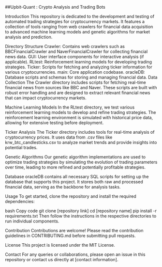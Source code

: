 ##Upbit-Quant : Crypto Analysis and Trading Bots


Introduction
This repository is dedicated to the development and testing of automated trading strategies for cryptocurrency markets. It features a collection of tools ranging from web crawlers for financial data acquisition to advanced machine learning models and genetic algorithms for market analysis and prediction.

Directory Structure
Crawler: Contains web crawlers such as BBCFinancialCrawler and NaverFinancialCrawler for collecting financial news data.
GUI: User interface components for interactive analysis (if applicable).
RLtest: Reinforcement learning models for developing trading strategies.
Ticker: Scripts for fetching and analyzing ticker information for various cryptocurrencies.
main: Core application codebase.
oracleDB: Database scripts and schemas for storing and managing financial data.
Data Collection
The Crawler directory includes scripts for fetching real-time financial news from sources like BBC and Naver. These scripts are built with robust error handling and are designed to extract relevant financial news that can impact cryptocurrency markets.

Machine Learning Models
In the RLtest directory, we test various reinforcement learning models to develop and refine trading strategies. The reinforcement learning environment is simulated with historical price data, allowing for extensive testing before deployment.

Ticker Analysis
The Ticker directory includes tools for real-time analysis of cryptocurrency prices. It uses data from .csv files like krw_btc_candlesticks.csv to analyze market trends and provide insights into potential trades.

Genetic Algorithms
Our genetic algorithm implementations are used to optimize trading strategies by simulating the evolution of trading parameters over time, leading to more refined and potentially profitable strategies.

Database
oracleDB contains all necessary SQL scripts for setting up the database that supports this project. It stores both raw and processed financial data, serving as the backbone for analysis tasks.

Usage
To get started, clone the repository and install the required dependencies:

bash
Copy code
git clone [repository link]
cd [repository name]
pip install -r requirements.txt
Then follow the instructions in the respective directories to run individual components.

Contribution
Contributions are welcome! Please read the contribution guidelines in CONTRIBUTING.md before submitting pull requests.

License
This project is licensed under the MIT License.

Contact
For any queries or collaborations, please open an issue in this repository or contact us directly at [contact information].
